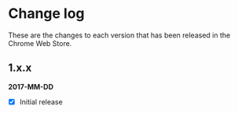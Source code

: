 # Change log

These are the changes to each version that has been released in the Chrome Web Store.

## 1.x.x 
**2017-MM-DD** 
- [x] Initial release


<!-- mads kristensens tweet about low nbr of reviews -->
<!-- gregt - add github issues to email link section ? -->
